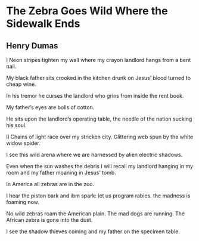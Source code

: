 # The Zebra Goes Wild Where the Sidewalk Ends
## Henry Dumas
I
Neon stripes tighten my wall
where my crayon landlord hangs
from a bent nail.

My black father sits crooked
in the kitchen
drunk on Jesus’ blood turned
to cheap wine.

In his tremor he curses
the landlord who grins
from inside the rent book.

My father’s eyes are
bolls of cotton.

He sits upon the landlord’s
operating table,
the needle of the nation
sucking his soul.

II
Chains of light race over
my stricken city.
Glittering web spun by
the white widow spider.

I see this wild arena
where we are harnessed
by alien electric shadows.

Even when the sun washes
the debris
I will recall my landlord
hanging in my room
and my father moaning in
Jesus’ tomb.

In America all zebras
are in the zoo.

I hear the piston bark
and ibm spark:
let us program rabies.
the madness is foaming now.

No wild zebras roam the American plain.
The mad dogs are running.
The African zebra is gone into the dust.

I see the shadow thieves coming
and my father on the specimen table.